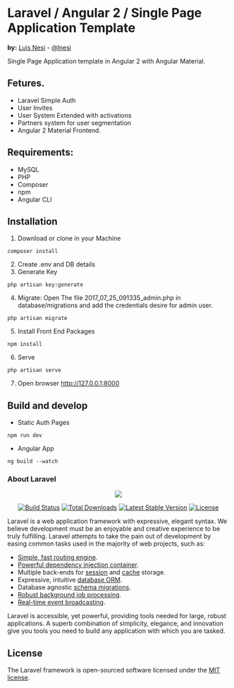 
# Laravel / Angular 2 / Single Page Application Template

<strong>by:</strong> <a href="https://lnesi.github.io/">Luis Nesi</a> - <a href="https://twitter.com/lnesi">@lnesi</a>


Single Page Application template in Angular 2 with Angular Material.

## Fetures.
- Laravel Simple Auth
- User Invites 
- User System Extended with activations
- Partners system for user segmentation
- Angular 2 Material Frontend.

## Requirements:
- MySQL
- PHP 
- Composer
- npm
- Angular CLI

## Installation
1.  Download or clone in your Machine
```
composer install
```
2. Create .env and DB details
3. Generate Key
```
php artisan key:generate
```
4. Migrate: 
Open The file 2017_07_25_091335_admin.php in database/migrations and add the credentials desire for admin user.
```
php artisan migrate
```
5. Install Front End Packages
```
npm install
```
6. Serve
 ```
php artisan serve
```
7. Open browser http://127.0.0.1:8000

## Build and develop
- Static Auth Pages
```
npm run dev
 ```
- Angular App
```
ng build --watch
 ```

### About Laravel

<p align="center"><img src="https://laravel.com/assets/img/components/logo-laravel.svg"></p>

<p align="center">
<a href="https://travis-ci.org/laravel/framework"><img src="https://travis-ci.org/laravel/framework.svg" alt="Build Status"></a>
<a href="https://packagist.org/packages/laravel/framework"><img src="https://poser.pugx.org/laravel/framework/d/total.svg" alt="Total Downloads"></a>
<a href="https://packagist.org/packages/laravel/framework"><img src="https://poser.pugx.org/laravel/framework/v/stable.svg" alt="Latest Stable Version"></a>
<a href="https://packagist.org/packages/laravel/framework"><img src="https://poser.pugx.org/laravel/framework/license.svg" alt="License"></a>
</p>


Laravel is a web application framework with expressive, elegant syntax. We believe development must be an enjoyable and creative experience to be truly fulfilling. Laravel attempts to take the pain out of development by easing common tasks used in the majority of web projects, such as:

- [Simple, fast routing engine](https://laravel.com/docs/routing).
- [Powerful dependency injection container](https://laravel.com/docs/container).
- Multiple back-ends for [session](https://laravel.com/docs/session) and [cache](https://laravel.com/docs/cache) storage.
- Expressive, intuitive [database ORM](https://laravel.com/docs/eloquent).
- Database agnostic [schema migrations](https://laravel.com/docs/migrations).
- [Robust background job processing](https://laravel.com/docs/queues).
- [Real-time event broadcasting](https://laravel.com/docs/broadcasting).

Laravel is accessible, yet powerful, providing tools needed for large, robust applications. A superb combination of simplicity, elegance, and innovation give you tools you need to build any application with which you are tasked.


## License

The Laravel framework is open-sourced software licensed under the [MIT license](http://opensource.org/licenses/MIT).
